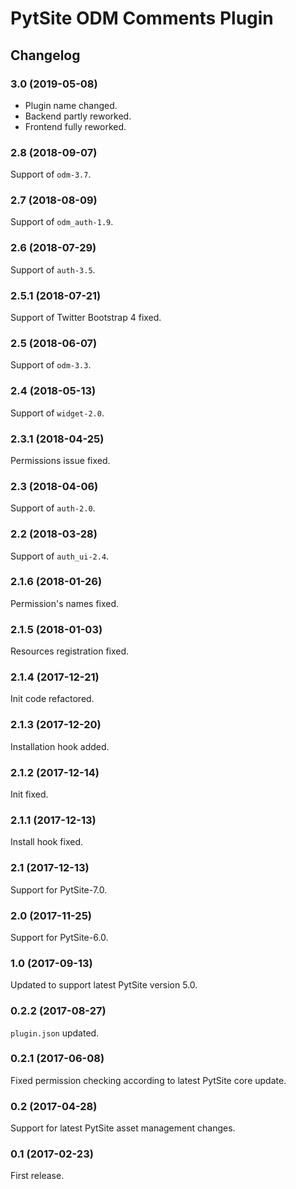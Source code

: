 # PytSite ODM Comments Plugin


## Changelog


### 3.0 (2019-05-08)

- Plugin name changed.
- Backend partly reworked.
- Frontend fully reworked.


### 2.8 (2018-09-07)

Support of `odm-3.7`.


### 2.7 (2018-08-09)

Support of `odm_auth-1.9`.


### 2.6 (2018-07-29)

Support of `auth-3.5`.


### 2.5.1 (2018-07-21)

Support of Twitter Bootstrap 4 fixed.


### 2.5 (2018-06-07)

Support of `odm-3.3`.


### 2.4 (2018-05-13)

Support of `widget-2.0`.


### 2.3.1 (2018-04-25)

Permissions issue fixed.


### 2.3 (2018-04-06)

Support of `auth-2.0`.


### 2.2 (2018-03-28)

Support of `auth_ui-2.4`.


### 2.1.6 (2018-01-26)

Permission's names fixed.


### 2.1.5 (2018-01-03)

Resources registration fixed.


### 2.1.4 (2017-12-21)

Init code refactored.


### 2.1.3 (2017-12-20)

Installation hook added.


### 2.1.2 (2017-12-14)

Init fixed.


### 2.1.1 (2017-12-13)

Install hook fixed.


### 2.1 (2017-12-13)

Support for PytSite-7.0.


### 2.0 (2017-11-25)

Support for PytSite-6.0.


### 1.0 (2017-09-13)

Updated to support latest PytSite version 5.0.


### 0.2.2 (2017-08-27)

`plugin.json` updated.


### 0.2.1 (2017-06-08)

Fixed permission checking according to latest PytSite core update.


### 0.2 (2017-04-28)

Support for latest PytSite asset management changes.


### 0.1 (2017-02-23)

First release.
